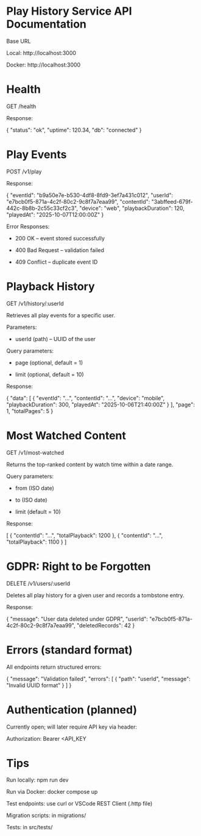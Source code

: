 # Play History Service API Documentation
Base URL

Local: http://localhost:3000

Docker: http://localhost:3000

# Health

GET /health

Response:

{
  "status": "ok",
  "uptime": 120.34,
  "db": "connected"
}

# Play Events

POST /v1/play

Response:

{
  "eventId": "b9a50e7e-b530-4df8-8fd9-3ef7a431c012",
  "userId": "e7bcb0f5-871a-4c2f-80c2-9c8f7a7eaa99",
  "contentId": "3abffeed-679f-442c-8b8b-2c55c33cf2c3",
  "device": "web",
  "playbackDuration": 120,
  "playedAt": "2025-10-07T12:00:00Z"
}

Error Responses:

- 200 OK – event stored successfully

- 400 Bad Request – validation failed

- 409 Conflict – duplicate event ID


# Playback History

GET /v1/history/:userId

Retrieves all play events for a specific user.

Parameters:

- userId (path) – UUID of the user

Query parameters:

- page (optional, default = 1)

- limit (optional, default = 10)

Response:

{
  "data": [
    {
      "eventId": "...",
      "contentId": "...",
      "device": "mobile",
      "playbackDuration": 300,
      "playedAt": "2025-10-06T21:40:00Z"
    }
  ],
  "page": 1,
  "totalPages": 5
}

# Most Watched Content

GET /v1/most-watched

Returns the top-ranked content by watch time within a date range.

Query parameters:

- from (ISO date)

- to (ISO date)

- limit (default = 10)

Response:

[
  { "contentId": "...", "totalPlayback": 1200 },
  { "contentId": "...", "totalPlayback": 1100 }
]

# GDPR: Right to be Forgotten

DELETE /v1/users/:userId

Deletes all play history for a given user and records a tombstone entry.

Response:

{
  "message": "User data deleted under GDPR",
  "userId": "e7bcb0f5-871a-4c2f-80c2-9c8f7a7eaa99",
  "deletedRecords": 42
}

# Errors (standard format)

All endpoints return structured errors:

{
  "message": "Validation failed",
  "errors": [
    { "path": "userId", "message": "Invalid UUID format" }
  ]
}

# Authentication (planned)

Currently open; will later require API key via header:

Authorization: Bearer <API_KEY

# Tips

Run locally: npm run dev

Run via Docker: docker compose up

Test endpoints: use curl or VSCode REST Client (.http file)

Migration scripts: in migrations/

Tests: in src/tests/